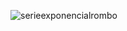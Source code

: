 
![serieexponencialrombo](https://user-images.githubusercontent.com/30559667/103058731-115f2080-4571-11eb-8e78-2d1fd474fe6a.PNG)
